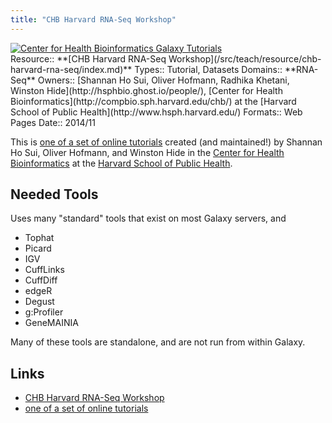 ```yaml
---
title: "CHB Harvard RNA-Seq Workshop"
---
```

<div class='center'><a href='http://hbc.github.io/ngs-workshops/about/'><img src="/src/images/logos/CHBHarvard.png" alt="Center for Health Bioinformatics Galaxy Tutorials"  /></a></div>





<div class='deploymentbox'>
 Resource:: **[CHB Harvard RNA-Seq Workshop](/src/teach/resource/chb-harvard-rna-seq/index.md)**
 Types:: Tutorial, Datasets
 Domains:: **RNA-Seq** 
 Owners:: [Shannan Ho Sui, Oliver Hofmann, Radhika Khetani, Winston Hide](http://hsphbio.ghost.io/people/), [Center for Health Bioinformatics](http://compbio.sph.harvard.edu/chb/) at the [Harvard School of Public Health](http://www.hsph.harvard.edu/) 
 Formats:: Web Pages  
 Date:: 2014/11
</div>

This is [one of a set of online tutorials](http://hbc.github.io/ngs-workshops/about/) created (and maintained!) by Shannan Ho Sui, Oliver Hofmann, and Winston Hide in the [Center for Health Bioinformatics](http://compbio.sph.harvard.edu/chb/) at the [Harvard School of Public Health](http://www.hsph.harvard.edu/).

## Needed Tools

Uses many "standard" tools that exist on most Galaxy servers, and

* Tophat
* Picard
* IGV
* CuffLinks
* CuffDiff
* edgeR
* Degust
* g:Profiler
* GeneMAINIA

Many of these tools are standalone, and are not run from within Galaxy.

## Links

* [CHB Harvard RNA-Seq Workshop](http://hbc.github.io/ngs-workshops/courses/introduction-to-rna-seq/)
* [one of a set of online tutorials](http://hbc.github.io/ngs-workshops/about/)
